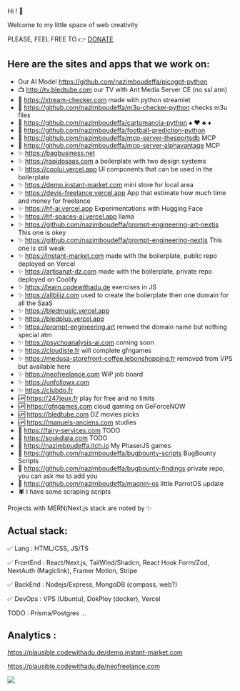 Hi ! 👋

Welcome to my little space of web creativity

PLEASE, FEEL FREE TO :point_right: [DONATE](https://github.com/nazimboudeffa/nazimboudeffa/blob/main/README-more.md)

Here are the sites and apps that we work on:
--
- Our AI Model https://github.com/nazimboudeffa/picogpt-python
- 📺 http://tv.bledtube.com our TV with Ant Media Server CE (no ssl atm)
- 🐍 https://xtream-checker.com made with python streamlet
- 🐍 https://github.com/nazimboudeffa/m3u-checker-python checks m3u files
- 🐍 https://github.com/nazimboudeffa/cartomancia-python ♠️ ♥️ ♣️ ♦️
- 🐍 https://github.com/nazimboudeffa/football-prediction-python
- 🐍 https://github.com/nazimboudeffa/mcp-server-thesportsdb MCP
- 🐍 https://github.com/nazimboudeffa/mcp-server-alphavantage MCP
- :sparkles: https://bagbusiness.net
- :sparkles: https://rapidosaas.com a boilerplate with two design systems
- :sparkles: https://coolui.vercel.app UI components that can be used in the boilerplate
- :sparkles: https://demo.instant-market.com mini store for local area
- :sparkles: https://devis-freelance.vercel.app App that estimate how much time and money for freelance
- :sparkles: https://hf-ai.vercel.app Experimentations with Hugging Face
- :sparkles: https://hf-spaces-ai.vercel.app llama
- :sparkles: https://github.com/nazimboudeffa/prompt-engineering-art-nextjs This one is okey
- :sparkles: https://github.com/nazimboudeffa/prompt-engineering-nextjs This one is still weak
- :sparkles: https://instant-market.com made with the boilerplate, public repo deployed on Vercel
- :sparkles: https://artisanat-dz.com made with the boilerplate, private repo deployed on Coolify
- :sparkles: https://learn.codewithadu.de exercises in JS
- :sparkles: https://allbiiiz.com used to create the boilerplate then one domain for all the SaaS
- :sparkles: https://bledmusic.vercel.app
- :sparkles: https://bledplus.vercel.app
- :sparkles: https://prompt-engineering.art renwed the domain name but nothing special atm
- :sparkles: https://psychoanalysis-ai.com coming soon
- :sparkles: https://cloudiste.fr will complete gfngames
- :sparkles: https://medusa-storefront-coffee.lebonshopping.fr removed from VPS but available here
- :sparkles: https://neofreelance.com WiP job board
- :sparkles: https://unfollowx.com
- :sparkles: https://clubdo.fr
- :up: https://247jeux.fr play for free and no limits
- :up: https://gfngames.com cloud gaming on GeForceNOW
- :up: https://bledtube.com DZ movies picks
- :up: https://manuels-anciens.com studies
- :large_blue_diamond: https://fairy-services.com TODO
- :large_blue_diamond: https://soukdlala.com TODO
- :gun: https://nazimboudeffa.itch.io My PhaserJS games
- :bug: https://github.com/nazimboudeffa/bugbounty-scripts BugBounty Scripts
- :bug: https://github.com/nazimboudeffa/bugbounty-findings private repo, you can ask me to add you
- :bug: https://github.com/nazimboudeffa/maqnin-os little ParrotOS update
- :spider: I have some scraping scripts

Projects with MERN/Next.js stack are noted by :sparkles:

Actual stack:
---

:white_check_mark: Lang : HTML/CSS, JS/TS

:white_check_mark: FrontEnd : React/Next.js, TailWind/Shadcn, React Hook Form/Zod, NextAuth (Magiclink), Framer Motion, Stripe

:white_check_mark: BackEnd : Nodejs/Express, MongoDB (compass, web?)

:white_check_mark: DevOps : VPS (Ubuntu), DokPloy (docker), Vercel

TODO : Prisma/Postgres ...

Analytics :
---

https://plausible.codewithadu.de/demo.instant-market.com

https://plausible.codewithadu.de/neofreelance.com

![](https://komarev.com/ghpvc/?username=nazimboudeffa&color=blue)
